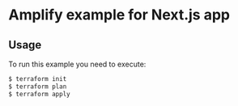 # Amplify example for Next.js app

## Usage
To run this example you need to execute:
```bash
$ terraform init
$ terraform plan
$ terraform apply
```
